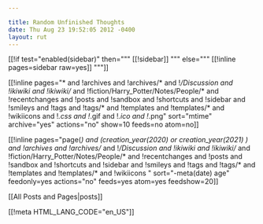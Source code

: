 ```yaml
---

title: Random Unfinished Thoughts
date: Thu Aug 23 19:52:05 2012 -0400
layout: rut
---
```


[[!if test="enabled(sidebar)" then="""
[[!sidebar]]
""" else="""
[[!inline pages=sidebar raw=yes]]
"""]]

[[!inline  pages="* and 
	!archives and !archives/* and 
	!*/Discussion and 
	!ikiwiki and 
	!ikiwiki/* and 
  !fiction/Harry_Potter/Notes/People/* and
	!recentchanges and 
	!posts and 
	!sandbox and 
	!shortcuts and 
	!sidebar and 
	!smileys and 
	!tags and !tags/* and 
	!templates and !templates/* and 
	!wikiicons and
	!*.css and 
	!*.gif and 
	!*.ico and 
	!*.png" sort="mtime" archive="yes" actions="no" show=10 feeds=no atom=no]]

[[!inline  pages="page(*) and 
	(creation_year(2020) or
	 creation_year(2021) ) and
	!archives and !archives/* and 
	!*/Discussion and 
	!ikiwiki and !ikiwiki/* and 
  !fiction/Harry_Potter/Notes/People/* and
	!recentchanges and 
	!posts and 
	!sandbox and 
	!shortcuts and 
	!sidebar and 
	!smileys and 
	!tags and !tags/* and 
	!templates and !templates/* and 
	!wikiicons
	" sort="-meta(date) age" feedonly=yes actions="no" feeds=yes atom=yes feedshow=20]]

[[All Posts and Pages|posts]]

[[!meta HTML_LANG_CODE="en_US"]]
